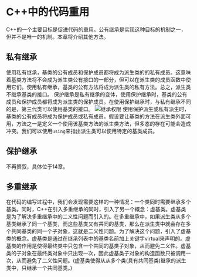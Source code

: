 # C++中的代码重用

C++的一个主要目标是促进代码的重用。公有继承是实现这种目标的机制之一，但并不是唯一的机制。本章将介绍其他方法。

## 私有继承

使用私有继承，基类的公有成员和保护成员都将成为派生类的的私有成员。这意味着基类方法将不会成为派生类公有接口的一部分，但可以在派生类的成员函数中使用它们。使用私有继承，基类的公有方法将成为派生类的私有方法。总之，派生类不继承基类的接口。
保护继承是私有继承的变体，使用保护继承时，基类的公有成员和保护成员都将成为派生类的保护成员。在使用保护继承时，与私有继承不同的是，第三代类可以使用基类的接口。
![继承权限](../img/jicheng2.png)
使用保护派生或私有派生时，基类的公有成员将成为保护成员或私有成员。假设要让基类的方法在派生类外面可用，方法之一是定义一个使用该基类方法的派生类方法，但多态的存在可能会造成冲突。我们可以使用`using`来指出派生类可以使用特定的基类成员。

## 保护继承
不再赘叙，具体位于14章。

## 多重继承
在代码的编写过程中，我们会发现需要这样的一种情况：一个类同时需要继承多个基类。同时，C++在引入多重继承的同时，引入了另一个概念：虚基类。虚基类是为了解决多重继承中的二义性问题而引入的。在多重继承中，如果派生类从多个基类继承了同一个基类，而这些基类又有共同的基类，那么在派生类中就会存在多个共同基类的同一个子对象，这就是二义性问题。为了解决这个问题，引入了虚基类的概念。虚基类是通过在继承列表中的基类名前加上关键字virtual来声明的。虚基类的作用是使得最终类中只包含一个共同的基类子对象，从而避免二义性。虚基类的子对象在最终类对象中只出现一次，因此虚基类子对象的构造函数只被调用一次，从而避免了二义性问题。(虚基类使得从从多个类(具有共同基类)继承的派生类中，只继承一个共同基类。)
